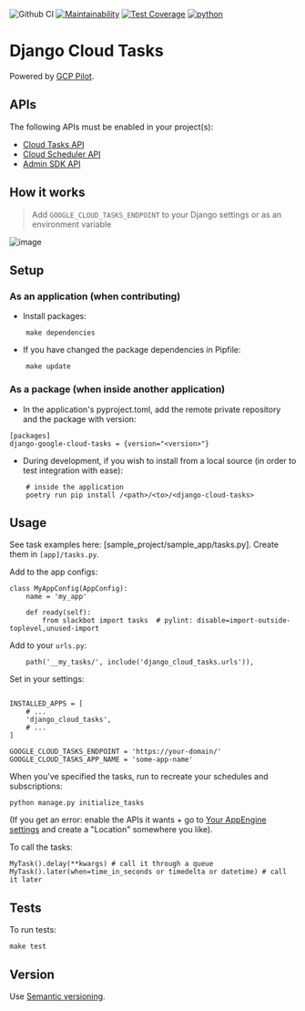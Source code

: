 ![Github CI](https://github.com/flamingo-run/django-cloud-tasks/workflows/Github%20CI/badge.svg)
[![Maintainability](https://api.codeclimate.com/v1/badges/4e211a8dc7a2520873c6/maintainability)](https://codeclimate.com/github/flamingo-run/django-cloud-tasks/maintainability)
[![Test Coverage](https://api.codeclimate.com/v1/badges/4e211a8dc7a2520873c6/test_coverage)](https://codeclimate.com/github/flamingo-run/django-cloud-tasks/test_coverage)
[![python](https://img.shields.io/badge/python-3.8-blue.svg)]()

# Django Cloud Tasks

Powered by [GCP Pilot](https://github.com/flamingo-run/gcp-pilot).

## APIs

The following APIs must be enabled in your project(s):

- [Cloud Tasks API](https://console.cloud.google.com/marketplace/product/google/cloudtasks.googleapis.com)
- [Cloud Scheduler API](https://console.cloud.google.com/marketplace/product/google/cloudscheduler.googleapis.com)
- [Admin SDK API](https://console.cloud.google.com/marketplace/product/google/admin.googleapis.com)

## How it works

> Add ``GOOGLE_CLOUD_TASKS_ENDPOINT`` to your Django settings or as an environment variable

![image](https://user-images.githubusercontent.com/9717144/100749131-00cce780-33c3-11eb-8f2a-b465bc0a45bb.png)

## Setup

### As an application (when contributing)

- Install packages:

```
    make dependencies
```


- If you have changed the package dependencies in Pipfile:

```
    make update
```

### As a package (when inside another application)

- In the application's pyproject.toml, add the remote private repository and the package with version:
```
[packages]
django-google-cloud-tasks = {version="<version>"}
```

- During development, if you wish to install from a local source (in order to test integration with ease):
```
    # inside the application
    poetry run pip install /<path>/<to>/<django-cloud-tasks>
```

## Usage

See task examples here: [sample_project/sample_app/tasks.py]. Create them in `[app]/tasks.py`.

Add to the app configs:

```
class MyAppConfig(AppConfig):
    name = 'my_app'
    
    def ready(self):
        from slackbot import tasks  # pylint: disable=import-outside-toplevel,unused-import 
```


Add to your `urls.py`:

```
    path('__my_tasks/', include('django_cloud_tasks.urls')),
```


Set in your settings:

```

INSTALLED_APPS = [
    # ...
    'django_cloud_tasks',
    # ...
]

GOOGLE_CLOUD_TASKS_ENDPOINT = 'https://your-domain/'
GOOGLE_CLOUD_TASKS_APP_NAME = 'some-app-name'
```

When you've specified the tasks, run to recreate your schedules and subscriptions:

```
python manage.py initialize_tasks
```

(If you get an error: enable the APIs it wants + go to [Your AppEngine settings](https://console.cloud.google.com/appengine/start) and create a "Location" somewhere you like).

To call the tasks:

```
MyTask().delay(**kwargs) # call it through a queue
MyTask().later(when=time_in_seconds or timedelta or datetime) # call it later
```

## Tests

To run tests:

```
make test
```


## Version

Use [Semantic versioning](https://semver.org/).
